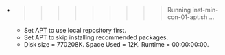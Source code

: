 * >>>>>>>>> Running inst-min-con-01-apt.sh ...
  * Set APT to use local repository first.
  * Set APT to skip installing recommended packages.
  * Disk size = 770208K. Space Used = 12K. Runtime = 00:00:00:00.
